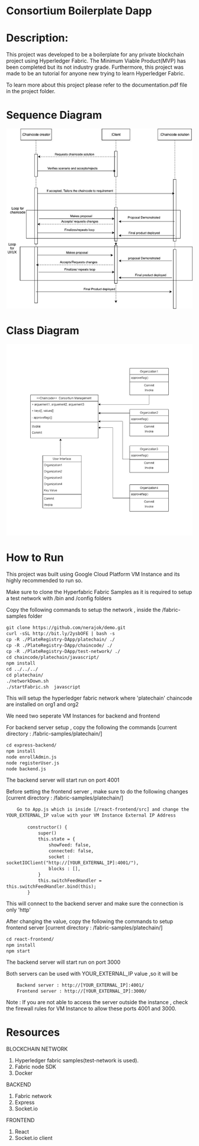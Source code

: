 # Consortium Boilerplate Dapp

# Description:
This project was developed to be a boilerplate for any private blockchain project using Hyperledger Fabric. The Minimum Viable Product(MVP) has been completed but its not industry grade. Furthermore, this project was made to be an tutorial for anyone new trying to learn Hyperledger Fabric.

To learn more about this project please refer to the documentation.pdf file in the project folder.

# Sequence Diagram
![](./sequenceDiagram.jpg)

# Class Diagram
![](./classDiagram.jpg)

# How to Run
This project was built using Google Cloud Platform VM Instance and its highly recommended to run so.

Make sure to clone the Hyperfabric Fabric Samples as it is required to setup a test network with /bin and /config folders

Copy the following commands to setup the network , inside the /fabric-samples folder
	
	git clone https://github.com/nerajok/demo.git
	curl -sSL http://bit.ly/2ysbOFE | bash -s
	cp -R ./PlateRegistry-DApp/platechain/ ./
	cp -R ./PlateRegistry-DApp/chaincode/ ./
	cp -R ./PlateRegistry-DApp/test-network/ ./
	cd chaincode/platechain/javascript/
	npm install
	cd ../../../
	cd platechain/
	./networkDown.sh 
	./startFabric.sh  javascript
	
This will setup the hyperledger fabric network where 'platechain' chaincode are installed on org1 and org2

We need two seperate VM Instances for backend and frontend

For backend server setup , copy the following the commands [current directory : /fabric-samples/platechain/]

	cd express-backend/
	npm install
	node enrollAdmin.js 
	node registerUser.js
	node backend.js 
	
The backend server will start run on port 4001

Before setting the frontend server , make sure to do the following changes [current directory : /fabric-samples/platechain/]

		Go to App.js which is inside [/react-frontend/src] and change the YOUR_EXTERNAL_IP value with your VM Instance External IP Address
		
			constructor() {
				super()
				this.state = {
					showFeed: false,
					connected: false,
					socket : socketIOClient("http://[YOUR_EXTERNAL_IP]:4001/"),
					blocks : [],
				}
				this.switchFeedHandler = this.switchFeedHandler.bind(this);
			}

This will connect to the backend server and make sure the connection is only 'http'
	
After changing the value, copy the following the commands to setup frontend server [current directory : /fabric-samples/platechain/]

	cd react-frontend/
	npm install
	npm start
	
The backend server will start run on port 3000

Both servers can be used with YOUR_EXTERNAL_IP value ,so it will be

		Backend server : http://[YOUR_EXTERNAL_IP]:4001/
		Frontend server : http://[YOUR_EXTERNAL_IP]:3000/

Note : If you are not able to access the server outside the instance , check the firewall rules for VM Instance to allow these ports 4001 and 3000.

# Resources
BLOCKCHAIN NETWORK
1. Hyperledger fabric samples(test-network is used).
2. Fabric node SDK
3. Docker

BACKEND
1. Fabric network
2. Express
3. Socket.io

FRONTEND
1. React
2. Socket.io client